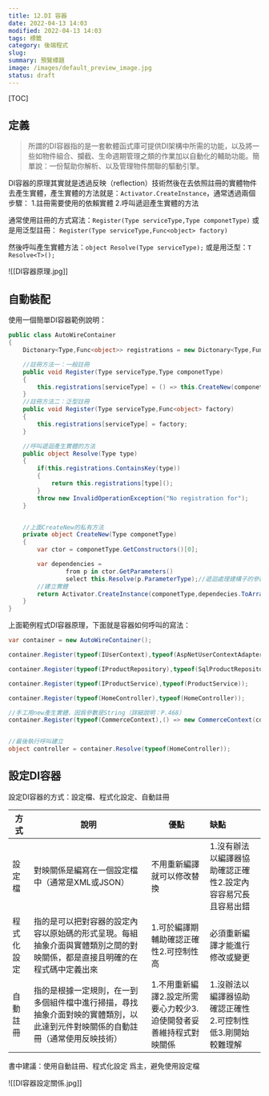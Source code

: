 ```yaml
---
title: 12.DI 容器
date: 2022-04-13 14:03
modified: 2022-04-13 14:03
tags: 標籤
category: 後端程式
slug:
summary: 預覽標題
image: /images/default_preview_image.jpg
status: draft
---
```


[TOC]

## 定義

>所謂的DI容器指的是一套軟體函式庫可提供DI架構中所需的功能，以及將一些如物件組合、攔截、生命週期管理之類的作業加以自動化的輔助功能。簡單說：一份幫助你解析、以及管理物件關聯的驅動引擎。

DI容器的原理其實就是透過反映（reflection）技術然後在去依照註冊的實體物件去產生實體，產生實體的方法就是：`Activator.CreateInstance`，通常透過兩個步驟：
1.註冊需要使用的依賴實體
2.呼叫遞迴產生實體的方法

通常使用註冊的方式寫法：`Register(Type serviceType,Type componetType)` 或是用泛型註冊：
`Register(Type serviceType,Func<object> factory)`

然後呼叫產生實體方法：`object Resolve(Type serviceType);` 或是用泛型：`T Resolve<T>();`

![[DI容器原理.jpg]]
## 自動裝配

使用一個簡單DI容器範例說明：

```c#
public class AutoWireContainer
{
	Dictonary<Type,Func<object>> registrations = new Dictonary<Type,Func<object>>();

	//註冊方法一：一般註冊
	public void Register(Type serviceType,Type componetType)
	{
		this.registrations[serviceType] = () => this.CreateNew(componetType);
	}
	//註冊方法二：泛型註冊
	public void Register(Type serviceType,Func<object> factory)
	{
		this.registrations[serviceType] = factory;
	}

	//呼叫遞迴產生實體的方法
	public object Resolve(Type type)
	{
		if(this.registrations.ContainsKey(type))
		{
			return this.registrations[type]();
		}
		throw new InvalidOperationException("No registration for");
	}


	//上面CreateNew的私有方法
	private object CreateNew(Type componetType)
	{
		var ctor = componetType.GetConstructors()[0];

		var dependencies = 
				from p in ctor.GetParameters()
				select this.Resolve(p.ParameterType);//遞迴處理建構子的參數物件
		//建立實體	
		return Activator.CreateInstance(componetType,dependecies.ToArray());
	}
}

```


上面範例程式DI容器原理，下面就是容器如何呼叫的寫法：

```c#
var container = new AutoWireContainer();

container.Register(typeof(IUserContext),typeof(AspNetUserContextAdapter));

container.Register(typeof(IProductRepository),typeof(SqlProductRepository));

container.Register(typeof(IProductService),typeof(ProductService));

container.Register(typeof(HomeController),typeof(HomeController));

//手工用new產生實體，因爲參數是String（詳細說明：P.468）
container.Register(typeof(CommerceContext),() => new CommerceContext(connectionString));


//最後執行呼叫建立
object controller = container.Resolve(typeof(HomeController));

```


## 設定DI容器

設定DI容器的方式：設定檔、程式化設定、自動註冊

| 方式       | 說明                                                                                                                           | 優點                                                               | 缺點                                                         |
| ---------- | ------------------------------------------------------------------------------------------------------------------------------ | ------------------------------------------------------------------ |:------------------------------------------------------------ |
| 設定檔     | 對映關係是編寫在一個設定檔中（通常是XML或JSON）                                                                                | 不用重新編譯就可以修改替換                                         | 1.沒有辦法以編譯器協助確認正確性2.設定內容容易冗長且容易出錯 |
| 程式化設定 | 指的是可以把對容器的設定內容以原始碼的形式呈現。每組抽象介面與實體類別之間的對映關係，都是直接且明確的在程式碼中定義出來       | 1.可於編譯期輔助確認正確性2.可控制性高                             | 必須重新編譯才能進行修改或變更                               |
| 自動註冊   | 指的是根據一定規則，在一到多個組件檔中進行掃描，尋找抽象介面對映的實體類別，以此達到元件對映關係的自動註冊（通常使用反映技術） | 1.不用重新編譯2.設定所需要心力較少3.迫使開發者妥善維持程式對映關係 | 1.沒辦法以編譯器協助確認正確性2.可控制性低3.剛開始較難理解                                                             |


書中建議：使用自動註冊、程式化設定 爲主，避免使用設定檔

![[DI容器設定關係.jpg]]
